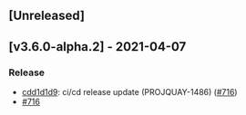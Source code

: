 <a name="unreleased"></a>
## [Unreleased]


<a name="v3.6.0-alpha.2"></a>
## [v3.6.0-alpha.2] - 2021-04-07
### Release
- [cdd1d1d9](https://github.com/quay/quay/commit/cdd1d1d9d2ac5021277c0625f048c54a0cfe0015): ci/cd release update (PROJQUAY-1486) ([#716](https://github.com/quay/quay/issues/716))
 -  [#716](https://github.com/quay/quay/issues/716)
